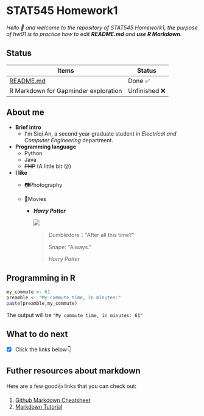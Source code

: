 # STAT545 Homework1
*Hello :raised_hands: and welcome to the repository of STAT545 Homework1, the purpose of hw01 is to practice how to edit **README.md** and **use R Markdown***.
## Status

|    **Items**    | **Status** |
|----------------|------------|
| [README.md](https://github.com/STAT545-UBC-students/hw01-Irissq28/edit/master/README.md) | Done :white_check_mark: |
| R Markdown for Gapminder exploration | Unfinished :x: |
## About me
* **Brief intro**
  * I'm Siqi An, a second year graduate student in *Electrical and Computer Engineering* department.
* **Programming language**
  * Python
  * Java
  * ~~PHP~~ (A little bit :open_mouth:)
* **I like** 
  * :camera:Photography
  * :movie_camera:Movies
  
    * ***Harry Potter***
      
      ![](https://github.com/STAT545-UBC-students/hw01-Irissq28/blob/master/c56621a3c3adc2f398de62768aa71645.gif)
      
      >Dumbledore："After all this time?" 
      >
      >Snape: "Always."
      >
      > *Harry Potter*
## Programming in R
```R
my_commute <- 61
preamble <- "My commute time, in minutes:"
paste(preamble,my_commute)
```
The output will be `"My commute time, in minutes: 61"` 
## What to do next
- [x] Click the links below:point_down:
## Futher resources about markdown
Here are a few good:+1: links that you can check out:
1. [Github Markdown Cheatsheet](https://guides.github.com/pdfs/markdown-cheatsheet-online.pdf)
2. [Markdown Tutorial](https://commonmark.org/help/tutorial/index.html)





